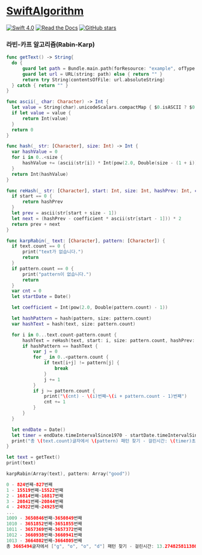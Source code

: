 # [SwiftAlgorithm](https://github.com/pikachu987/SwiftAlgorithm "SwiftAlgorithm")

[![Swift 4.0](https://img.shields.io/badge/Swift-4.0-orange.svg?style=flat)](https://developer.apple.com/swift/)
[![Read the Docs](https://img.shields.io/readthedocs/pip.svg)](https://github.com/pikachu987/SwiftAlgorithm)
[![GitHub stars](https://img.shields.io/github/stars/badges/shields.svg?style=social&label=Stars)](https://github.com/pikachu987/SwiftAlgorithm/stargazers)

### 라빈-카프 알고리즘(Rabin-Karp)

```swift
func getText() -> String{
  do {
      guard let path = Bundle.main.path(forResource: "example", ofType: "txt") else{ return "" }
      guard let url = URL(string: path) else { return "" }
      return try String(contentsOfFile: url.absoluteString)
  } catch { return "" }
}

func ascii(_ char: Character) -> Int {
  let value = String(char).unicodeScalars.compactMap { $0.isASCII ? $0.value : nil }.first
  if let value = value {
      return Int(value)
  }
  return 0
}

func hash(_ str: [Character], size: Int) -> Int {
  var hashValue = 0
  for i in 0..<size {
      hashValue += (ascii(str[i]) * Int(pow(2.0, Double(size - (1 + i)) )) )
  }
  return Int(hashValue)
}

func reHash(_ str: [Character], start: Int, size: Int, hashPrev: Int, coefficient: Int) -> Int {
  if start == 0 {
      return hashPrev
  }
  let prev = ascii(str[start + size - 1])
  let next = (hashPrev - coefficient * ascii(str[start - 1])) * 2
  return prev + next
}

func karpRabin(_ text: [Character], pattern: [Character]) {
  if text.count == 0 {
      print("text가 없습니다.")
      return
  }
  if pattern.count == 0 {
      print("pattern이 없습니다.")
      return
  }
  var cnt = 0
  let startDate = Date()

  let coefficient = Int(pow(2.0, Double(pattern.count) - 1))

  let hashPattern = hash(pattern, size: pattern.count)
  var hashText = hash(text, size: pattern.count)

  for i in 0...text.count-pattern.count {
      hashText = reHash(text, start: i, size: pattern.count, hashPrev: hashText, coefficient: coefficient)
      if hashPattern == hashText {
          var j = 0
          for _ in 0..<pattern.count {
              if text[i+j] != pattern[j] {
                  break
              }
              j += 1
          }
          if j >= pattern.count {
              print("\(cnt) - \(i)번째~\(i + pattern.count - 1)번째")
              cnt += 1
          }
      }
  }

  let endDate = Date()
  let timer = endDate.timeIntervalSince1970 - startDate.timeIntervalSince1970
  print("총 \(text.count)글자에서 \(pattern) 패턴 찾기 - 걸린시간: \(timer)초, 찾은 패턴: \(cnt)")
}

let text = getText()
print(text)

karpRabin(Array(text), pattern: Array("good"))
```
```swift
0 - 824번째~827번째
1 - 15519번째~15522번째
2 - 16814번째~16817번째
3 - 20841번째~20844번째
4 - 24922번째~24925번째
...
1009 - 3650846번째~3650849번째
1010 - 3651852번째~3651855번째
1011 - 3657369번째~3657372번째
1012 - 3660938번째~3660941번째
1013 - 3664802번째~3664805번째
총 3665494글자에서 ["g", "o", "o", "d"] 패턴 찾기 - 걸린시간: 13.2748258113861초, 찾은 패턴: 1014


```

